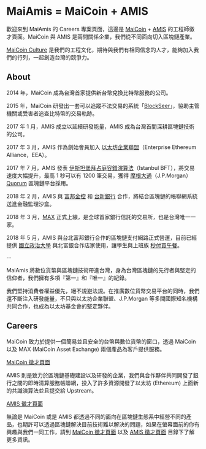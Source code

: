 # MaiAmis = MaiCoin + AMIS 

歡迎來到 MaiAmis 的 Careers 專案頁面，這邊是 [MaiCoin](https://www.maicoin.com/) + [AMIS](https://am.is/) 的工程師徵才頁面。MaiCoin 與 AMIS 是兩間關係企業，我們從不同面向切入區塊鏈產業。

[MaiCoin Culture](MaiCoin/maicoin-culture.md) 是我們的工程文化，期待與我們有相同信念的人才，能夠加入我們的行列，一起創造台灣的競爭力。

## About

2014 年，MaiCoin 成為台灣首家提供新台幣兌換比特幣服務的公司。

2015 年，MaiCoin 研發出一套可以追蹤不法交易的系統「[BlockSeer](https://www.blockseer.com/)」，協助主管機關或受害者追查比特幣的交易軌跡。

2017 年 1 月，AMIS 成立以延續研發能量，AMIS 成為台灣首間深耕區塊鏈技術的公司。

2017 年 3 月，AMIS 作為創始會員加入 [以太坊企業聯盟](https://entethalliance.org/members-2/)（Enterprise Ethereum Alliance，EEA）。

2017 年 7 月，AMIS 發表 [伊斯坦堡拜占庭容錯演算法](https://www.ithome.com.tw/news/115341)（Istanbul BFT），將交易速度大幅提升，最高 1 秒可以有 1200 筆交易，獲得 [摩根大通](https://www.jpmorgan.com/)（J.P.Morgan）[Quorum](https://www.jpmorgan.com/global/Quorum) 區塊鏈平台採用。

2018 年 2 月，AMIS 與 [富邦金控](https://www.fubon.com/) 和 [台新銀行](https://www.taishinbank.com.tw/) 合作，將結合區塊鏈的帳聯網系統送進金融監理沙盒。

2018 年 3 月，[MAX](http://max.maicoin.com/) 正式上線，是全球首家銀行信託的交易所，也是台灣唯一一家。

2018 年 5 月，AMIS 與台北富邦銀行合作的區塊鏈支付網路正式營運，目前已經提供 [國立政治大學](https://www.nccu.edu.tw/) 與北富銀合作店家使用，讓學生與上班族 [秒付買午餐](https://udn.com/news/story/7239/3139655)。

--

MaiAmis 將數位貨幣與區塊鏈技術帶進台灣，身為台灣區塊鏈的先行者與堅定的信仰者，我們擁有多項『第一』和『唯一』的紀錄。

我們堅持消費者權益優先，絕不規避法規。在推廣數位貨幣交易平台的同時，我們還不斷注入研發能量，不只與以太坊企業聯盟、J.P.Morgan 等多間國際知名機構共同合作，也成為以太坊基金會的堅定夥伴。

## Careers

MaiCoin 致力於提供一個簡易並且安全的台幣與數位貨幣的窗口，透過 MaiCoin 以及 MAX (MaiCoin Asset Exchange) 兩個產品為客戶提供服務。

[MaiCoin 徵才頁面](MaiCoin)

AMIS 則是致力於區塊鏈基礎建設以及研發的企業，我們與合作夥伴共同開發了銀行之間的即時清算服務帳聯網，投入了許多資源開發了以太坊 (Ethereum) 上面新的共識演算法並且提交給 Upstream。

[AMIS 徵才頁面](AMIS)

無論是 MaiCoin 或是 AMIS 都透過不同的面向在區塊鏈生態系中經營不同的產品，也期許可以透過區塊鏈解決目前技術難以解決的問題，如果在螢幕面前的你有興趣與我們一同工作，請到 [MaiCoin 徵才頁面](MaiCoin) 以及 [AMIS 徵才頁面](AMIS) 目錄下了解更多資訊。
